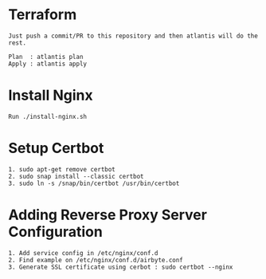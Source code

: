 # Terraform

    Just push a commit/PR to this repository and then atlantis will do the rest.
    
    Plan  : atlantis plan
    Apply : atlantis apply

# Install Nginx
 
```
Run ./install-nginx.sh
```

# Setup Certbot

```
1. sudo apt-get remove certbot
2. sudo snap install --classic certbot
3. sudo ln -s /snap/bin/certbot /usr/bin/certbot
```

# Adding Reverse Proxy Server Configuration

```
1. Add service config in /etc/nginx/conf.d
2. Find example on /etc/nginx/conf.d/airbyte.conf
3. Generate SSL certificate using cerbot : sudo certbot --nginx
```
